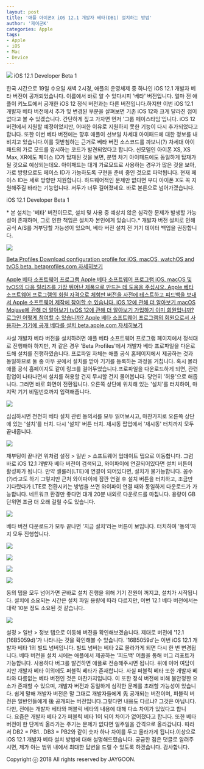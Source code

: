 ```yaml
---
layout: post
title: '애플 아이폰X iOS 12.1 개발자 베타(DB1) 설치하는 방법'
author: '제이군K'
categories: Apple
tags:
- Apple
- iOS
- Mac
- Device
---
```



<script> location.href='https://cafe.naver.com/develoid/823682' ; </script>

<p>
 <p>
  <img src="https://dthumb-phinf.pstatic.net/?src=%22https%3A%2F%2Fblogfiles.pstatic.net%2FMjAxODA5MjBfMjM3%2FMDAxNTM3MzcxOTU2NDQw.2rl461ukic34ZWMMfC0dcQlK0RMLtDUBSSAH7UgkqzYg.Fh40qMM21Qij5tZHlG7paTC4temFCmM1gBg7qJPWgKgg.JPEG.nstop_%2Fwp_3187898011537371444272.jpg%22&amp;type=cafe_wa740">
  iOS 12.1 Developer Beta 1
 </p>

</p>

<p>
 <p>한국 시간으로 19일 수요일 새벽 2시경, 애플의 운영체제 중 하나인 iOS 12.1 개발자 베타 버전이 공개되었습니다. 이름에서 바로 알 수 있다시피 '베타' 버전입니다. 얼마 전 애플이 키노트에서 공개한 iOS 12 정식 버전과는 다른 버전입니다.하지만 이번 iOS 12.1 개발자 베타 버전에서 추가 및 변경된 부분을 살펴보면 기존 iOS 12와 크게 달라진 점이 없다고 볼 수 있겠습니다. 간단하게 짚고 가자면 먼저 '그룹 페이스타임'입니다. iOS 12 버전에서 지원할 예정이었지만, 어떠한 이유로 지원하지 못한 기능이 다시 추가되었다고 합니다. 또한 이번 베타 버전에는 향후 애플이 선보일 차세대 아이패드에 대한 정보를 내비치고 있습니다.이를 뒷받침하는 근거로 베타 버전 소스코드를 까보니(?) 차세대 아이패드의 가로 모드를 암시하는 코드가 발견되었다고 합니다. 신모델인 아이폰 XS, XS Max, XR에도 페이스 ID가 탑재된 것을 보면, 분명 차기 아이패드에도 동일하게 탑재가 될 것으로 예상되는데요. 아이패드는&nbsp;대개 가로모드로 사용하는 경우가 많은 것을 보아, 가로 방향으로도 페이스 ID가 가능하도록 구현을 준비 중인 것으로 파악됩니다. 현재 페이스 ID는 세로 방향만 지원합니다. 하드웨어적인 문제만 없다면 부디 아이폰 X도 꼭 지원해주길 바라는 기능입니다.&nbsp;서두가 너무 길어졌네요. 바로 본론으로 넘어가겠습니다.</p>

</p>

<p>
 <p>
  <p></p>

 </p>

</p>

<p>
 <p>
  <p>
   iOS 12.1 Developer Beta 1
  </p>

 </p>

</p>

<p>
 <p>* 본 설치는 '베타' 버전이므로, 설치 및 사용 중 예상치 않은 심각한 문제가 발생할 가능성이 존재하며, 그로 인한 책임은 설치자 본인에게 있습니다.* 개발자 버전 설치로 인해 공식 A/S를 거부당할 가능성이 있으며, 베타 버전 설치 전 기기 데이터 백업을 권장합니다.</p>

</p>

<p>
 <p>
  <img src="https://dthumb-phinf.pstatic.net/?src=%22https%3A%2F%2Fblogfiles.pstatic.net%2FMjAxODA5MjBfMjg1%2FMDAxNTM3MzczNDI3OTc1.nycDj8nxKcH3SpKksDQ8lrOiFybRjgO1uO59a3LCjTwg.vodYUafIx9EDq7R8TjpK0wDjmGYKjgnpxoLdwa7EKj8g.JPEG.nstop_%2FiOS12.1_Developer_Beta_1.jpg%22&amp;type=cafe_wa740">
 </p>

</p>

<p>
 <a href="https://betaprofiles.com/">   Beta Profiles Download configuration profile for iOS, macOS, watchOS and tvOS beta. betaprofiles.com    자세히보기 </a>
</p>

<p>
 <a href="https://beta.apple.com/sp/ko/betaprogram/">   Apple 베타 소프트웨어 프로그램 Apple 베타 소프트웨어 프로그램 iOS, macOS 및 tvOS의 다음 릴리즈를 가장 뛰어난 제품으로 만드는 데 도움을 주십시오. Apple 베타 소프트웨어 프로그램의 회원 자격으로 체험판 버전을 사전에 테스트하고 피드백을 보내서 Apple 소프트웨어 제작에 참여할 수 있습니다. iOS 12에 관해 더 알아보기 macOS Mojave에 관해 더 알아보기 tvOS 12에 관해 더 알아보기 가입하기 이미 회원입니까? 로그인 어떻게 참여할 수 있습니까? Apple 베타 소프트웨어 프로그램의 회원으로서 사용자는 기기에 공개 베타를 설치 beta.apple.com    자세히보기 </a>
</p>

<p>
 <p>사실 개발자 베타 버전을 설치하려면 애플 베타 소프트웨어 프로그램 페이지에서 정석대로 진행해야 하지만, 저 같은 경우 'Beta Profiles'에서 개발자 베타 프로파일을 다운로드해 설치를 진행하였습니다. 프로파일 자체는 애플 공식 홈페이지에서 제공하는 것과 동일하므로 둘 중 아무 곳에서 설치를 받아 기기를 등록하는 과정을 거칩니다. 혹시 몰라 애플 공식 홈페이지도 같이 링크를 걸어두었습니다.프로파일을 다운로드하게 되면, 관련 팝업이 나타나면서 설치를 허용할 건지 무시할 건지 물어봅니다. 당연히 '허용'으로 해줍니다. 그러면 바로 화면이 전환됩니다. 오른쪽 상단에 위치해 있는 '설치'를 터치하여, 마지막 기기 비밀번호까지 입력해줍니다.</p>

</p>

<p>
 <p>
  <img src="https://dthumb-phinf.pstatic.net/?src=%22https%3A%2F%2Fblogfiles.pstatic.net%2FMjAxODA5MjBfMjg4%2FMDAxNTM3MzczNDI4MDAz.nPY_fsC9jQx4hrWdNnowQyek0xYC3i0QUOMjNgUSrgYg.tpZ5Z-WCLu_0oW1_obK6WhsXd_zN6SgsmdMVlggstKQg.JPEG.nstop_%2FiOS12.1_Developer_Beta_2.jpg%22&amp;type=cafe_wa740">
 </p>

</p>

<p>
 <p>심심하시면 천천히 베타 설치 관련 동의서를 모두 읽어보시고, 마찬가지로 오른쪽 상단에 있는 '설치'를 터치. 다시 '설치' 버튼 터치. 재시동 팝업에서 '재시동' 터치까지 모두 끝내줍니다.</p>

</p>

<p>
 <p>
  <img src="https://dthumb-phinf.pstatic.net/?src=%22https%3A%2F%2Fblogfiles.pstatic.net%2FMjAxODA5MjBfMTg2%2FMDAxNTM3MzczNDI4MDAy.3njIk-VncPj_DN82t-RTATJZl9AxMiIlKSQvATf2BKMg.Ou-EaUSnyMTdf7TrUcuu3WZZ8TTdxuJKDRGgFIS9ERkg.JPEG.nstop_%2FiOS12.1_Developer_Beta_3.jpg%22&amp;type=cafe_wa740">
 </p>

</p>

<p>
 <p>재부팅이 끝나면 위처럼 설정 &gt; 일반 &gt; 소프트웨어 업데이트 탭으로 이동합니다. 그럼 바로 iOS 12.1 개발자 베타 버전이 검색되고, 와이파이에 연결되어있다면 설치 버튼이 활성화가 됩니다. 만약 셀룰러(LTE)에 연결이 되어있다면, 설치가 불가능합니다. 꼼수(?)라고도 하기 그렇지만 근처 와이파이에 잠깐 연결 후 설치 버튼을 터치하고, 조금만 기다렸다가 LTE로 전환시키는 방법을 쓰면 와이파이 연결 때와 동일하게 다운로드가 가능합니다. 네트워크 환경만 좋다면 대개 20분 내외로 다운로드를 마칩니다. 용량이 GB 단위면 조금 더 오래 걸릴 수도 있습니다.</p>

</p>

<p>
 <p>
  <img src="https://dthumb-phinf.pstatic.net/?src=%22https%3A%2F%2Fblogfiles.pstatic.net%2FMjAxODA5MjBfMzAw%2FMDAxNTM3MzczNDI4MDAx.uknTFvHWhDy8fmjkNGoaFJmzyhWEC21qow3bPnksn5Qg.QhUleORxzEqZxfIdad7eSe4w5mZwB1CJXePysSHZ4B4g.JPEG.nstop_%2FiOS12.1_Developer_Beta_4.jpg%22&amp;type=cafe_wa740">
 </p>

</p>

<p>
 <p>베타 버전 다운로드가 모두 끝나면 '지금 설치'라는 버튼이 보입니다. 터치하여 '동의'까지 모두 진행합니다.</p>

</p>

<p>
 <p>
  <img src="https://dthumb-phinf.pstatic.net/?src=%22https%3A%2F%2Fblogfiles.pstatic.net%2FMjAxODA5MjBfMjY0%2FMDAxNTM3Mzc1MjEzMzE3.9nXfx93xegQa3M20VhfzFzuu0y89moAPDOvQPjBIFWAg.Smur81G9Tzdh_FdhV3JposXwMKQgwHbY4_ne6GUcVBog.JPEG.nstop_%2Fimage_9751271741537375207438.jpg%22&amp;type=cafe_wa740">
 </p>

</p>

<p>
 <p>
  <img src="https://dthumb-phinf.pstatic.net/?src=%22https%3A%2F%2Fblogfiles.pstatic.net%2FMjAxODA5MjBfMTAx%2FMDAxNTM3Mzc1NTIyOTIz.NGd-WFHUhshhdW5lwZ6ve8A4DM9TvgVTZdCEke7QEcYg.GeXaDGyPLLA0BLB_9hiGCYGk4o-rwjK4WbrKHHpQqbUg.JPEG.nstop_%2Fimage_186541001537375507739.jpg%22&amp;type=cafe_wa740">
 </p>

</p>

<p>
 <p>
  <img src="https://dthumb-phinf.pstatic.net/?src=%22https%3A%2F%2Fblogfiles.pstatic.net%2FMjAxODA5MjBfMjU3%2FMDAxNTM3Mzc1NDM4NTMx.rxG2Hdpqw0eAtqMCr2_K0wkiqs7x3zZwGG6T3feapWYg.y6r6AFL4ea9iSvlmwk-kZwtEiJYVh2fa49YcXpXluvUg.JPEG.nstop_%2Fimage_2825057921537375426564.jpg%22&amp;type=cafe_wa740">
 </p>

</p>

<p>
 <p>
  <img src="https://dthumb-phinf.pstatic.net/?src=%22https%3A%2F%2Fblogfiles.pstatic.net%2FMjAxODA5MjBfMjAy%2FMDAxNTM3Mzc1NDMzNjA4.z2uBdeezRK1YcIeBfOX2p-J3DWD1ammvpens9kHZj7og.rp2tAICs1FSjqNBhm7M14gRlkT4aHQv679avDRJguaUg.JPEG.nstop_%2Fimage_5039110911537375426563.jpg%22&amp;type=cafe_wa740">
 </p>

</p>

<p>
 <p>동의 탭을 모두 넘어가면 곧바로 설치 진행을 위해 기기 전원이 꺼지고, 설치가 시작됩니다. 설치에 소요되는 시간은 설치 파일 용량에 따라 다르지만, 이번 12.1 베타 버전에서는 대략 10분 정도 소요된 것 같습니다.</p>

</p>

<p>
 <p>
  <img src="https://dthumb-phinf.pstatic.net/?src=%22https%3A%2F%2Fblogfiles.pstatic.net%2FMjAxODA5MjBfMTIw%2FMDAxNTM3MzczNDI3OTgx.mqp-ls2UogjcZ5J7gn8kmPBa9rW0TsGwO2_77sG8yf8g.49UBJAM_PXs_78FTVBaP-KU71uGE2JDT-eTQ6OOkSJkg.JPEG.nstop_%2FiOS12.1_Developer_Beta_5.jpg%22&amp;type=cafe_wa740">
 </p>

</p>

<p>
 <p>설정 &gt; 일반 &gt; 정보 탭으로 이동해 버전을 확인해보겠습니다. 제대로 버전에 '12.1 (16B5059d)'가 나타나는 것을 확인해볼 수 있습니다. '16B5059d'는 이번 iOS 12.1 개발자 베타 1의 빌드 넘버입니다. 빌드 넘버는 베타 2로 올라가게 되면 다시 한 번 변경됩니다. 베타 버전을 설치 시에는 애플에서 제공하는 '피드백' 어플을 통해 버그 리포트가 가능합니다. 사용하다 버그를 발견하면 애플로 전송해주시면 됩니다.&nbsp;위에 이어 여담이지만 개발자 베타 이외에도 퍼블릭 베타가 존재합니다. 사실 퍼블릭 베타 또한 개발자 베타와 다름없는 베타 버전인 것은 마찬가지입니다. 이 또한 정식 버전에 비해 불안정한 요소가 존재할 수 있으며, 개발자 버전과 동일하게 심각한 문제를 초래할 가능성이 있습니다. 쉽게 말해 개발자 버전은 말 그대로 개발자들에게 先 공개되는 버전이며, 퍼블릭 버전은 일반인들에게 後 공개되는 버전입니다.그렇다면 내용도 다르냐? 그것은 아닙니다. 다만, 전에는 개발자 베타와 퍼블릭 베타의 내용에 대해 다소 차이가 있었다고 합니다.&nbsp;요즘은 개발자 베타 2가 퍼블릭 베타 1이 되어 차이가 없어졌다고 합니다. 또한 베타 버전이 한 단계씩 올라가는 주기는 문제가 없다면 일주일을 간격으로 올라갑니다. 따라서 DB2 = PB1.. DB3 = PB2와 같이 숫자 하나 차이를 두고 올라가게 됩니다.이상으로 iOS 12.1 개발자 베타 설치 방법에 대해 설명해드렸습니다. 궁금한 점은 댓글로 알려주시면, 제가 아는 범위 내에서 최대한 답변을 드릴 수 있도록 하겠습니다. 감사합니다.</p>

</p>

<p>
 <p>
  <p></p>

 </p>

</p>

<p>
 <p>Copyright ⓒ 2018 All rights reserved by&nbsp;JAYGOON.</p>

</p>

